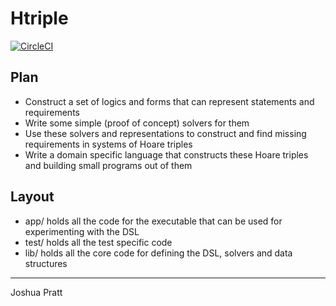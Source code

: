 # Htriple

[![CircleCI](https://circleci.com/gh/Cypher1/HTriple/tree/master.svg?style=svg&circle-token=044e2d53c34ded9fef2189ab4f828a2eae3a8dd5)](https://circleci.com/gh/Cypher1/HTriple/tree/master)

## Plan

- Construct a set of logics and forms that can represent statements and requirements
- Write some simple (proof of concept) solvers for them
- Use these solvers and representations to construct and find missing requirements in systems of Hoare triples
- Write a domain specific language that constructs these Hoare triples and building small programs out of them

## Layout

- app/ holds all the code for the executable that can be used for experimenting with the DSL
- test/ holds all the test specific code
- lib/ holds all the core code for defining the DSL, solvers and data structures


----
Joshua Pratt
